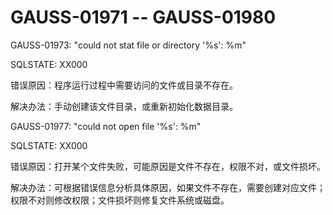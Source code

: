 # GAUSS-01971 -- GAUSS-01980<a name="ZH-CN_TOPIC_0302073145"></a>

GAUSS-01973: "could not stat file or directory '%s': %m"

SQLSTATE: XX000

错误原因：程序运行过程中需要访问的文件或目录不存在。

解决办法：手动创建该文件目录，或重新初始化数据目录。

GAUSS-01977: "could not open file '%s': %m"

SQLSTATE: XX000

错误原因：打开某个文件失败，可能原因是文件不存在，权限不对，或文件损坏。

解决办法：可根据错误信息分析具体原因，如果文件不存在，需要创建对应文件；权限不对则修改权限；文件损坏则修复文件系统或磁盘。

